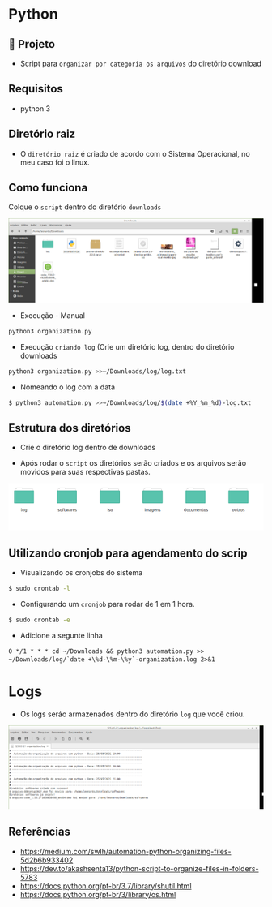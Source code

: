 # Python

## 🌱 Projeto

- Script para `organizar por categoria os arquivos` do diretório download

## Requisitos

- python 3

## Diretório raiz

- O `diretório raiz` é criado de acordo com o Sistema Operacional, no meu caso foi o linux.

## Como funciona
Colque o `script` dentro do diretório `downloads`

![](./imagens/script_in_dir.png)

- Execução - Manual

```bash
python3 organization.py
```

- Execução `criando log` (Crie um diretório log, dentro do diretório downloads

```bash
python3 organization.py >>~/Downloads/log/log.txt
```

- Nomeando o log com a data 

```bash
$ python3 automation.py >>~/Downloads/log/$(date +%Y_%m_%d)-log.txt
```

## Estrutura dos diretórios

- Crie o diretório log dentro de downloads

- Após rodar o `script` os diretórios serão criados e os arquivos serão movidos para suas respectivas pastas.

![](./imagens/dir.png)

## Utilizando cronjob para agendamento do scrip

- Visualizando os cronjobs do sistema

```bash
$ sudo crontab -l
```

- Configurando um `cronjob` para rodar de 1 em 1 hora.

```bash
$ sudo crontab -e
```

- Adicione a segunte linha

```
0 */1 * * * cd ~/Downloads && python3 automation.py >> ~/Downloads/log/`date +\%d-\%m-\%y`-organization.log 2>&1
```

# Logs

- Os logs seráo armazenados dentro do diretório `log` que você criou.

![](./imagens/log.png)


## Referências

- https://medium.com/swlh/automation-python-organizing-files-5d2b6b933402
- https://dev.to/akashsenta13/python-script-to-organize-files-in-folders-5783
- https://docs.python.org/pt-br/3.7/library/shutil.html
- https://docs.python.org/pt-br/3/library/os.html


